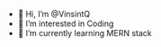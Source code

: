 - 👋 Hi, I’m @VinsintQ
- 👀 I’m interested in Coding
- 🌱 I’m currently learning MERN stack


<!---
VinsintQ/VinsintQ is a ✨ special ✨ repository because its `README.md` (this file) appears on your GitHub profile.
You can click the Preview link to take a look at your changes.
--->
